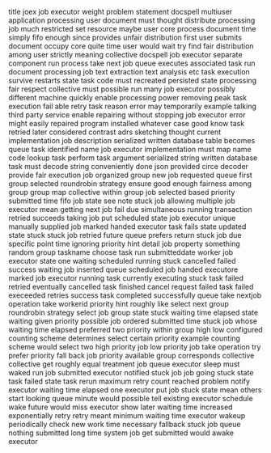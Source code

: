 title joex job executor weight problem statement docspell multiuser application processing user document must thought distribute processing job much restricted set resource maybe user core process document time simply fifo enough since provides unfair distribution first user submits document occupy core quite time user would wait try find fair distribution among user strictly meaning collective docspell job executor separate component run process take next job queue executes associated task run document processing job text extraction text analysis etc task execution survive restarts state task code must recreated persisted state processing fair respect collective must possible run many job executor possibly different machine quickly enable processing power removing peak task execution fail able retry task reason error may temporarily example talking third party service enable repairing without stopping job executor error might easily repaired program installed whatever case good know task retried later considered contrast adrs sketching thought current implementation job description serialized written database table becomes queue task identified name job executor implementation must map name code lookup task perform task argument serialized string written database task must decode string conveniently done json provided circe decoder provide fair execution job organized group new job requested queue first group selected roundrobin strategy ensure good enough fairness among group group map collective within group job selected based priority submitted time fifo job state see note stuck job allowing multiple job executor mean getting next job fail due simultaneous running transaction retried succeeds taking job put scheduled state job executor unique manually supplied job marked handed executor task fails state updated state stuck stuck job retried future queue prefers return stuck job due specific point time ignoring priority hint detail job property something random group taskname choose task run submitteddate worker job executor state one waiting scheduled running stuck cancelled failed success waiting job inserted queue scheduled job handed executore marked job executor running task currently executing stuck task failed retried eventually cancelled task finished cancel request failed task failed execeeded retries success task completed successfully queue take nextjob operation take workerid priority hint roughly like select next group roundrobin strategy select job group state stuck waiting time elapsed state waiting given priority possible job ordered submitted time stuck job whose waiting time elapsed preferred two priority within group high low configured counting scheme determines select certain priority example counting scheme would select two high priority job low priority job take operation try prefer priority fall back job priority available group corresponds collective collective get roughly equal treatment job queue executor sleep must waked run job submitted executor notified stuck job job going stuck state task failed state task rerun maximum retry count reached problem notify executor waiting time elapsed one executor put job stuck state mean others start looking queue minute would possible tell existing executor schedule wake future would miss executor show later waiting time increased exponentially retry retry meant minimum waiting time executor wakeup periodically check new work time necessary fallback stuck job queue nothing submitted long time system job get submitted would awake executor